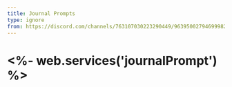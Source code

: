 ```yaml
---
title: Journal Prompts
type: ignore 
from: https://discord.com/channels/763107030223290449/963950027946999828/1051665188648132648
---
```

# <%- web.services('journalPrompt') %>
